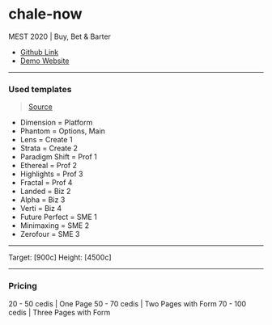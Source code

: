 # chale-now

MEST 2020 | Buy, Bet &amp; Barter

- [Github Link](https://github.com/Usheninte/chale-now)
- [Demo Website](https://chale-options.netlify.com/)

---

### Used templates

> [Source](https://html5up.net/)

- Dimension = Platform
- Phantom = Options, Main
  <!-- Creatives -->
- Lens = Create 1
- Strata = Create 2
  <!-- Professional -->
- Paradigm Shift = Prof 1
- Ethereal = Prof 2
- Highlights = Prof 3
- Fractal = Prof 4
  <!-- Startup -->
- Landed = Biz 2
- Alpha = Biz 3
- Verti = Biz 4
- Future Perfect = SME 1
  <!-- Company -->
- Minimaxing = SME 2
- Zerofour = SME 3

---

Target: [900c]
Height: [4500c]

---

### Pricing

20 - 50 cedis | One Page
50 - 70 cedis | Two Pages with Form
70 - 100 cedis | Three Pages with Form
